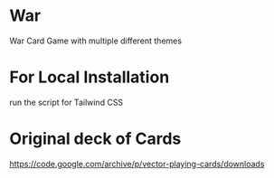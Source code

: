 # War
War Card Game with multiple different themes



# For Local Installation
run the script for Tailwind CSS





# Original deck of Cards
https://code.google.com/archive/p/vector-playing-cards/downloads